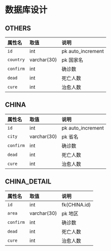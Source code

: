 # 数据库设计

## OTHERS
|属性名|取值|说明|
|:-|:-|:-|
|`id`|int|pk auto_increment|
|`country`|varchar(30)|pk 国家名|
|`confirm`|int|确诊数|
|`dead`|int|死亡人数|
|`cure`|int|治愈人数|

## CHINA
|属性名|取值|说明|
|:-|:-|:-|
|`id`|int|pk auto_increment|
|`city`|varchar(30)|pk 省名|
|`confirm`|int|确诊数|
|`dead`|int|死亡人数|
|`cure`|int|治愈人数|

## CHINA_DETAIL
|属性名|取值|说明|
|:-|:-|:-|
|`id`|int|fk(CHINA.id)|
|`area`|varchar(30)|pk 地区|
|`confirm`|int|确诊数|
|`dead`|int|死亡人数|
|`cure`|int|治愈人数|